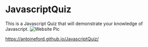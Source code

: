 # JavascriptQuiz
This is a Javascript Quiz that will demonstrate your knowledge of Javascript.
![Website Pic](https://github.com/AntoineFord/JavascriptQuiz/assets/130304994/50b4fb19-5caa-40d6-a858-99bd57c538f8)


https://antoineford.github.io/JavascriptQuiz/

